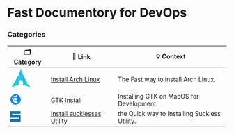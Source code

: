 # Fast Documentory for DevOps


### Categories
🗂️ Category | 🔗 Link | 💡 Context
| - | - | -
![ArchLinux](/pics/categories/ArchLinux.svg) | [Install Arch Linux](https://github.com/lashkaryrad/Documentation/blob/main/md/install_archlinux.md) | The Fast way to install Arch Linux.
![Gnome](/pics/categories/Gnome.png) | [GTK Install](https://github.com/lashkaryrad/Documentation/blob/main/md/installing_gtk3_on_mac.md) | Installing GTK on MacOS for Development.
![Suckless](/pics/categories/Suckless.png) | [Install sucklesses Utility](https://github.com/lashkaryrad/Documentation/blob/main/md/installing_suckless_utils.md) | the Quick way to Installing Suckless Utility.

